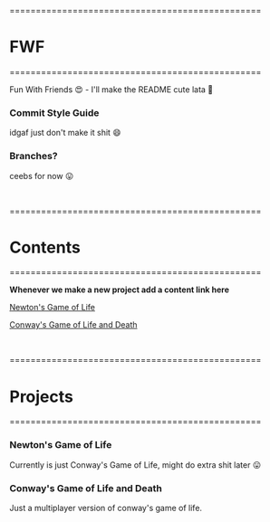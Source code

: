 ================================================
# FWF
================================================

Fun With Friends :heart_eyes: - I'll make the README cute lata
:slightly_smiling_face:

### Commit Style Guide

idgaf just don't make it shit :smile:

### Branches?

ceebs for now :stuck_out_tongue:

<br/>

================================================
# Contents
================================================

**Whenever we make a new project add a content link here**

[Newton's Game of Life](#newtons-game-of-life)

[Conway's Game of Life and Death](#conways-game-of-life-and-death)

<br/>

================================================
# Projects
================================================

### Newton's Game of Life

Currently is just Conway's Game of Life, might do extra shit later
:stuck_out_tongue:

### Conway's Game of Life and Death

Just a multiplayer version of conway's game of life.


<br/>
